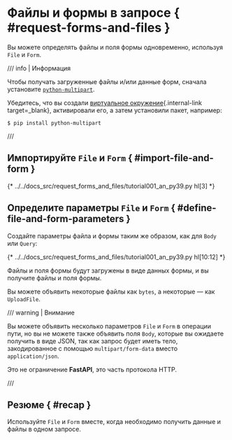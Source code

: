 # Файлы и формы в запросе { #request-forms-and-files }

Вы можете определять файлы и поля формы одновременно, используя `File` и `Form`.

/// info | Информация

Чтобы получать загруженные файлы и/или данные форм, сначала установите <a href="https://github.com/Kludex/python-multipart" class="external-link" target="_blank">`python-multipart`</a>.

Убедитесь, что вы создали [виртуальное окружение](../virtual-environments.md){.internal-link target=_blank}, активировали его, а затем установили пакет, например:

```console
$ pip install python-multipart
```

///

## Импортируйте `File` и `Form` { #import-file-and-form }

{* ../../docs_src/request_forms_and_files/tutorial001_an_py39.py hl[3] *}

## Определите параметры `File` и `Form` { #define-file-and-form-parameters }

Создайте параметры файла и формы таким же образом, как для `Body` или `Query`:

{* ../../docs_src/request_forms_and_files/tutorial001_an_py39.py hl[10:12] *}

Файлы и поля формы будут загружены в виде данных формы, и вы получите файлы и поля формы.

Вы можете объявить некоторые файлы как `bytes`, а некоторые — как `UploadFile`.

/// warning | Внимание

Вы можете объявить несколько параметров `File` и `Form` в операции пути, но вы не можете также объявить поля `Body`, которые вы ожидаете получить в виде JSON, так как запрос будет иметь тело, закодированное с помощью `multipart/form-data` вместо `application/json`.

Это не ограничение **FastAPI**, это часть протокола HTTP.

///

## Резюме { #recap }

Используйте `File` и `Form` вместе, когда необходимо получить данные и файлы в одном запросе.
